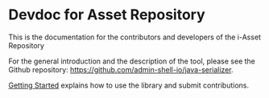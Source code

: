 # Devdoc for Asset Repository
This is the documentation for the contributors and developers of the i-Asset Repository

For the general introduction and the description of the tool, please see the Github repository: https://github.com/admin-shell-io/java-serializer.

[Getting Started](topics/intro.md) explains how to use the library and submit contributions.
